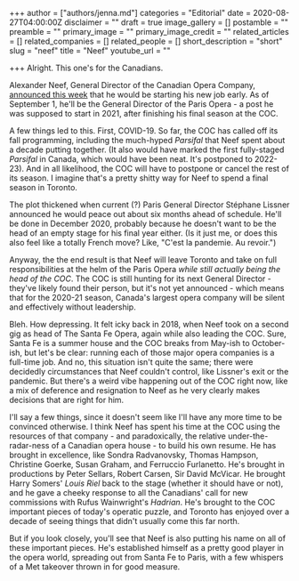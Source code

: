 +++
author = ["authors/jenna.md"]
categories = "Editorial"
date = 2020-08-27T04:00:00Z
disclaimer = ""
draft = true
image_gallery = []
postamble = ""
preamble = ""
primary_image = ""
primary_image_credit = ""
related_articles = []
related_companies = []
related_people = []
short_description = "short"
slug = "neef"
title = "Neef"
youtube_url = ""

+++
Alright. This one's for the Canadians.

Alexander Neef, General Director of the Canadian Opera Company, [announced this week](https://www.coc.ca/COC-news1?EntryID=22075) that he would be starting his new job early. As of September 1, he'll be the General Director of the Paris Opera - a post he was supposed to start in 2021, after finishing his final season at the COC.

A few things led to this. First, COVID-19. So far, the COC has called off its fall programming, including the much-hyped _Parsifal_ that Neef spent about a decade putting together. (It also would have marked the first fully-staged _Parsifal_ in Canada, which would have been neat. It's postponed to 2022-23). And in all likelihood, the COC will have to postpone or cancel the rest of its season. I imagine that's a pretty shitty way for Neef to spend a final season in Toronto.

The plot thickened when current (?) Paris General Director Stéphane Lissner announced he would peace out about six months ahead of schedule. He'll be done in December 2020, probably because he doesn't want to be the head of an empty stage for his final year either. (Is it just me, or does this also feel like a totally French move? Like, "C'est la pandemie. Au revoir.")

Anyway, the the end result is that Neef will leave Toronto and take on full responsibilities at the helm of the Paris Opera _while still actually being the head of the COC_. The COC is still hunting for its next General Director - they've likely found their person, but it's not yet announced - which means that for the 2020-21 season, Canada's largest opera company will be silent and effectively without leadership.

Bleh. How depressing. It felt icky back in 2018, when Neef took on a second gig as head of The Santa Fe Opera, again while also leading the COC. Sure, Santa Fe is a summer house and the COC breaks from May-ish to October-ish, but let's be clear: running each of those major opera companies is a full-time job. And no, this situation isn't quite the same; there were decidedly circumstances that Neef couldn't control, like Lissner's exit or the pandemic.  But there's a weird vibe happening out of the COC right now, like a mix of deference and resignation to Neef as he very clearly makes decisions that are right for him.

I'll say a few things, since it doesn't seem like I'll have any more time to be convinced otherwise. I think Neef has spent his time at the COC using the resources of that company - and paradoxically, the relative under-the-radar-ness of a Canadian opera house - to build his own resume. He has brought in excellence, like Sondra Radvanovsky, Thomas Hampson, Christine Goerke, Susan Graham, and Ferruccio Furlanetto. He's brought in productions by Peter Sellars, Robert Carsen, Sir David McVicar. He brought Harry Somers' _Louis Riel_ back to the stage (whether it should have or not), and he gave a cheeky response to all the Canadians' call for new commissions with Rufus Wainwright's _Hadrian_. He's brought to the COC important pieces of today's operatic puzzle, and Toronto has enjoyed over a decade of seeing things that didn't usually come this far north. 

But if you look closely, you'll see that Neef is also putting his name on all of these important pieces. He's established himself as a pretty good player in the opera world, spreading out from Santa Fe to Paris, with a few whispers of a Met takeover thrown in for good measure.